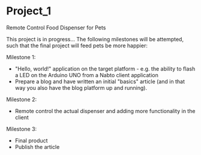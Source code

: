 # Project_1
Remote Control Food Dispenser for Pets

This project is in progress...
The following milestones will be attempted, such that the final project will feed pets be more happier:

Milestone 1: 
- "Hello, world!" application on the target platform - e.g. the ability to flash a LED on the Arduino UNO from a Nabto client application
- Prepare a blog and have written an initial "basics" article (and in that way you also have the blog platform up and running).

Milestone 2: 
- Remote control the actual dispenser and adding more functionality in the client

Milestone 3: 
- Final product 
- Publish the article

